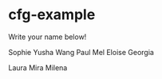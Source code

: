 # cfg-example
Write your name below!

Sophie
Yusha Wang
Paul
Mel
Eloise
Georgia


Laura
Mira
Milena
